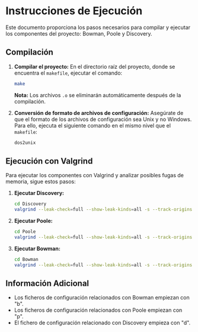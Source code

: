 # Instrucciones de Ejecución

Este documento proporciona los pasos necesarios para compilar y ejecutar los componentes del proyecto: Bowman, Poole y Discovery.

## Compilación

1. **Compilar el proyecto:**
   En el directorio raíz del proyecto, donde se encuentra el `makefile`, ejecutar el comando:
    ```bash
   make
   ```

   **Nota:** Los archivos `.o` se eliminarán automáticamente después de la compilación.

2. **Conversión de formato de archivos de configuración:**
Asegúrate de que el formato de los archivos de configuración sea Unix y no Windows. Para ello, ejecuta el siguiente comando en el mismo nivel que el `makefile`:
    ```bash
   dos2unix

## Ejecución con Valgrind

Para ejecutar los componentes con Valgrind y analizar posibles fugas de memoria, sigue estos pasos:

1. **Ejecutar Discovery:**
    ```bash
    cd Discovery
    valgrind --leak-check=full --show-leak-kinds=all -s --track-origins=yes ./discovery ../d.dat

2. **Ejecutar Poole:**
    ```bash
    cd Poole
    valgrind --leak-check=full --show-leak-kinds=all -s --track-origins=yes ./poole ../p.dat

3. **Ejecutar Bowman:**
    ```bash
    cd Bowman
    valgrind --leak-check=full --show-leak-kinds=all -s --track-origins=yes ./bowman ../b.dat

## Información Adicional

- Los ficheros de configuración relacionados con Bowman empiezan con "b".
- Los ficheros de configuración relacionados con Poole empiezan con "p".
- El fichero de configuración relacionado con Discovery empieza con "d".